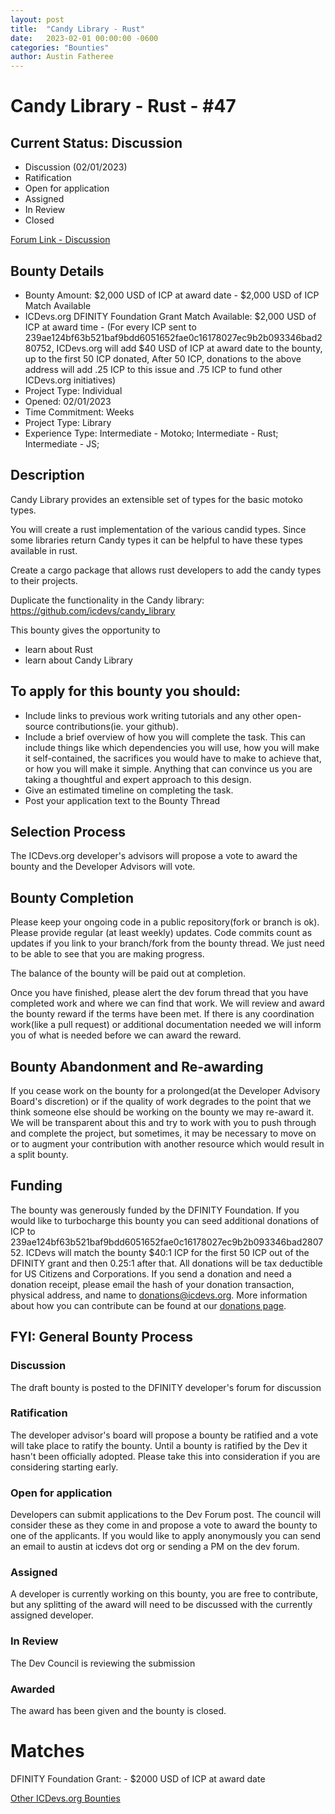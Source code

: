 ```yaml
---
layout: post
title:  "Candy Library - Rust"
date:   2023-02-01 00:00:00 -0600
categories: "Bounties"
author: Austin Fatheree
---
```


# Candy Library - Rust - #47

## Current Status: Discussion

* Discussion (02/01/2023)
* Ratification 
* Open for application
* Assigned 
* In Review 
* Closed 

[Forum Link - Discussion]()

## Bounty Details

* Bounty Amount: $2,000 USD of ICP at award date - $2,000 USD of ICP Match Available
* ICDevs.org DFINITY Foundation Grant Match Available: $2,000 USD of ICP at award time - (For every ICP sent to 239ae124bf63b521baf9bdd6051652fae0c16178027ec9b2b093346bad280752, ICDevs.org will add $40 USD of ICP at award date to the bounty, up to the first 50 ICP donated, After 50 ICP, donations to the above address will add .25 ICP to this issue and .75 ICP to fund other ICDevs.org initiatives)
* Project Type: Individual
* Opened: 02/01/2023
* Time Commitment: Weeks
* Project Type: Library
* Experience Type: Intermediate - Motoko; Intermediate - Rust; Intermediate - JS;

## Description

Candy Library provides an extensible set of types for the basic motoko types.

You will create a rust implementation of the various candid types.  Since some libraries return Candy types it can be helpful to have these types available in rust.

Create a cargo package that allows rust developers to add the candy types to their projects.

Duplicate the functionality in the Candy library:  https://github.com/icdevs/candy_library

This bounty gives the opportunity to

* learn about Rust
* learn about Candy Library

## To apply for this bounty you should:

* Include links to previous work writing tutorials and any other open-source contributions(ie. your github).
* Include a brief overview of how you will complete the task. This can include things like which dependencies you will use, how you will make it self-contained, the sacrifices you would have to make to achieve that, or how you will make it simple. Anything that can convince us you are taking a thoughtful and expert approach to this design.
* Give an estimated timeline on completing the task.
* Post your application text to the Bounty Thread

## Selection Process

The ICDevs.org developer's advisors will propose a vote to award the bounty and the Developer Advisors will vote.

## Bounty Completion

Please keep your ongoing code in a public repository(fork or branch is ok). Please provide regular (at least weekly) updates.  Code commits count as updates if you link to your branch/fork from the bounty thread.  We just need to be able to see that you are making progress.

The balance of the bounty will be paid out at completion.

Once you have finished, please alert the dev forum thread that you have completed work and where we can find that work.  We will review and award the bounty reward if the terms have been met.  If there is any coordination work(like a pull request) or additional documentation needed we will inform you of what is needed before we can award the reward.

## Bounty Abandonment and Re-awarding

If you cease work on the bounty for a prolonged(at the Developer Advisory Board's discretion) or if the quality of work degrades to the point that we think someone else should be working on the bounty we may re-award it.  We will be transparent about this and try to work with you to push through and complete the project, but sometimes, it may be necessary to move on or to augment your contribution with another resource which would result in a split bounty.

## Funding

The bounty was generously funded by the DFINITY Foundation. If you would like to turbocharge this bounty you can seed additional donations of ICP to 239ae124bf63b521baf9bdd6051652fae0c16178027ec9b2b093346bad280752.  ICDevs will match the bounty $40:1 ICP for the first 50 ICP out of the DFINITY grant and then 0.25:1 after that.  All donations will be tax deductible for US Citizens and Corporations.  If you send a donation and need a donation receipt, please email the hash of your donation transaction, physical address, and name to donations@icdevs.org.  More information about how you can contribute can be found at our [donations page](https://icdevs.org/donations.html).


## FYI: General Bounty Process

### Discussion

The draft bounty is posted to the DFINITY developer's forum for discussion

### Ratification

The developer advisor's board will propose a bounty be ratified and a vote will take place to ratify the bounty.  Until a bounty is ratified by the Dev it hasn't been officially adopted. Please take this into consideration if you are considering starting early.

### Open for application

Developers can submit applications to the Dev Forum post.  The council will consider these as they come in and propose a vote to award the bounty to one of the applicants.  If you would like to apply anonymously you can send an email to austin at icdevs dot org or sending a PM on the dev forum.

### Assigned

A developer is currently working on this bounty, you are free to contribute, but any splitting of the award will need to be discussed with the currently assigned developer.

### In Review

The Dev Council is reviewing the submission

### Awarded

The award has been given and the bounty is closed.

# Matches

DFINITY Foundation Grant: - $2000 USD of ICP at award date


[Other ICDevs.org Bounties](https://icdevs.org/bounties.html)

